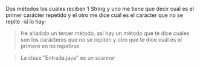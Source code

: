 Dos métodos los cuales reciben 1 String  y uno me tiene que decir cuál es el 
primer carácter repetido y el otro me dice cuál es el carácter que no se repite -si lo hay-
> He añadido un tercer método, así hay un método que te dice cuáles son los carácteres que no se repiten
y otro que te dice cuál es el primero en no repetirse

> La clase "Entrada.java" es un scanner
